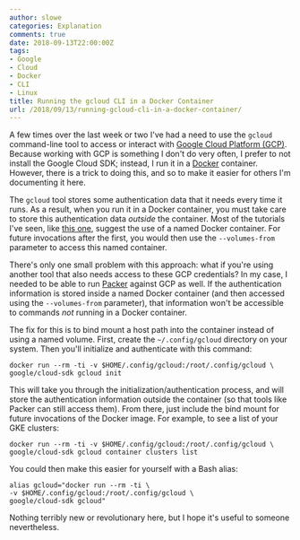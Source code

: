 ```yaml
---
author: slowe
categories: Explanation
comments: true
date: 2018-09-13T22:00:00Z
tags:
- Google
- Cloud
- Docker
- CLI
- Linux
title: Running the gcloud CLI in a Docker Container
url: /2018/09/13/running-gcloud-cli-in-a-docker-container/
---
```


A few times over the last week or two I've had a need to use the `gcloud` command-line tool to access or interact with [Google Cloud Platform (GCP)][link-3]. Because working with GCP is something I don't do very often, I prefer to not install the Google Cloud SDK; instead, I run it in a [Docker][link-4] container. However, there is a trick to doing this, and so to make it easier for others I'm documenting it here.<!--more-->

The `gcloud` tool stores some authentication data that it needs every time it runs. As a result, when you run it in a Docker container, you must take care to store this authentication data _outside_ the container. Most of the tutorials I've seen, like [this one][link-1], suggest the use of a named Docker container. For future invocations after the first, you would then use the `--volumes-from` parameter to access this named container.

There's only one small problem with this approach: what if you're using another tool that also needs access to these GCP credentials? In my case, I needed to be able to run [Packer][link-2] against GCP as well. If the authentication information is stored inside a named Docker container (and then accessed using the `--volumes-from` parameter), that information won't be accessible to commands _not_ running in a Docker container.

The fix for this is to bind mount a host path into the container instead of using a named volume. First, create the `~/.config/gcloud` directory on your system. Then you'll initialize and authenticate with this command:

    docker run --rm -ti -v $HOME/.config/gcloud:/root/.config/gcloud \
    google/cloud-sdk gcloud init

This will take you through the initialization/authentication process, and will store the authentication information outside the container (so that tools like Packer can still access them). From there, just include the bind mount for future invocations of the Docker image. For example, to see a list of your GKE clusters:

    docker run --rm -ti -v $HOME/.config/gcloud:/root/.config/gcloud \
    google/cloud-sdk gcloud container clusters list

You could then make this easier for yourself with a Bash alias:

    alias gcloud="docker run --rm -ti \
    -v $HOME/.config/gcloud:/root/.config/gcloud \
    google/cloud-sdk gcloud"

Nothing terribly new or revolutionary here, but I hope it's useful to someone nevertheless.

[link-1]: https://adilsoncarvalho.com/using-gcloud-in-a-docker-container-dd5f9eea5bbc
[link-2]: https://www.packer.io/
[link-3]: https://cloud.google.com/
[link-4]: https://www.docker.com/

